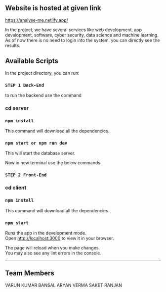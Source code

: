 ## Website is hosted at given link
https://analyse-me.netlify.app/

In the project, we have several services like web development, app development, software, cyber security, data science and machine learning. As of now there is no need to login into the system. you can directly see the results.

## Available Scripts

In the project directory, you can run:

### `STEP 1 Back-End`

to run the backend use the command

### cd server

### `npm install`

This command will download all the dependencies.

### `npm start or npm run dev`

This will start the database server.

Now in new terminal use the below commands

### `STEP 2 Front-End`

### cd client

### `npm install`

This command will download all the dependencies.

### `npm start`

Runs the app in the development mode.\
Open [http://localhost:3000](http://localhost:3000) to view it in your browser.

The page will reload when you make changes.\
You may also see any lint errors in the console.

---

## Team Members

VARUN KUMAR BANSAL
ARYAN VERMA
SAKET RANJAN
